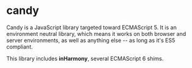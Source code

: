 candy
=====

Candy is a JavaScript library targeted toward ECMAScript 5. It is an environment neutral library, which means it works
on both browser and server environments, as well as anything else -- as long as it's ES5 compliant.

This library includes **inHarmony**, several ECMAScript 6 shims.